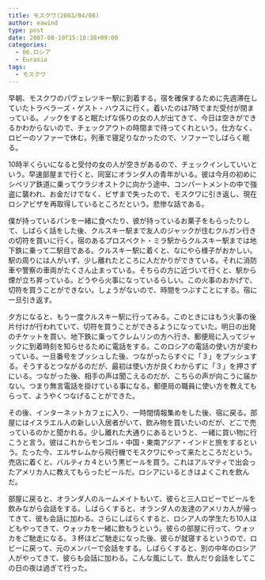 ```yaml
---
title: モスクワ(2003/04/08)
author: eawind
type: post
date: 2007-08-19T15:10:38+09:00
categories:
  - 06.ロシア
  - Eurasia
tags:
  - モスクワ
---
```

早朝、モスクワのパヴェレツキー駅に到着する。宿を確保するために先週滞在していたトラベラーズ・ゲスト・ハウスに行く。着いたのは7時でまだ受付が閉まっている。ノックをすると眠たげな係りの女の人が出てきて、今日は空きができるかわからないので、チェックアウトの時間まで待ってくれという。仕方なく、ロビーのソファーで休む。列車で寝足りなかったので、ソファーでしばらく眠る。

10時半くらいになると受付の女の人が空きがあるので、チェックインしていいという。早速部屋まで行くと、同室にオランダ人の青年がいる。彼は今月の初めにシベリア鉄道に乗ってウラジオストクに向かう途中、コンパートメントの中で強盗に襲われ、お金だけでなく、ビザまで失ったので、モスクワに引き返し、現在ロシアビザを再取得しているところだという。悲惨な話である。

僕が持っているパンを一緒に食べたり、彼が持っているお菓子をもらったりして、しばらく話をした後、クルスキー駅まで友人のジャックが住むクルガン行きの切符を買いに行く。宿のあるプロスペクト・ミラ駅からクルスキー駅までは地下鉄に乗って二駅目である。クルスキー駅に着くと、なにやら様子がおかしい。駅の周りには人がいず、少し離れたところに人だかりができている。それに消防車や警察の車両がたくさん止まっている。そちらの方に近づいて行くと、駅から煙が立ち昇っている。どうやら火事になっているらしい。この火事のおかげで、切符を買うことができない。しょうがないので、時間をつぶすことにする。宿に一旦引き返す。

夕方になると、もう一度クルスキー駅に行ってみる。このときにはもう火事の後片付けが行われていて、切符を買うことができるようになっていた。明日の出発のチケットを買い、地下鉄に乗ってクレムリンの方へ行き、郵便局に入ってジャックに到着時刻を知らせるために電話をする。このロシアの電話の使い方が変わっている。一旦番号をプッシュした後、つながったらすぐに「３」をプッシュする。そうするとつながるのだが、最初は使い方が良くわからずに「３」を押さずにいる。つながった後、相手の声は聞こえるのだが、こちらの声が向こうに届かない。つまり無言電話を掛けている事になる。郵便局の職員に使い方を教えてもらって、ようやくつなげることができた。

その後、インターネットカフェに入り、一時間情報集めをした後、宿に戻る。部屋にはイスラエル人の新しい入居者がいて、飲み物を買いたいのだが、どこで売っているのかと聞かれる。少し離れた大通りにあるというと、一緒に買い物に行こうと言う。彼はこれからモンゴル・中国・東南アジア・インドと旅をするという。たった今、エルサレムから飛行機でモスクワにやって来たところだという。売店に着くと、バルティカ４という黒ビールを買う。これはアルマティで出会ったアメリカ人に教えてもらったビールだ。ロシアにいるときはよくこれを飲んだ。

部屋に戻ると、オランダ人のルームメイトもいて、彼らと三人ロビーでビールを飲みながら会話をする。しばらくすると、オランダ人の友達のアメリカ人が帰ってきて、彼も会話に加わる。さらにしばらくすると、ロシア人の学生たち10人ほどもやってきて、ウォッカを一緒に飲もうという。彼らの部屋に行って、ウォッカをご馳走になる。３杯ほどご馳走になった後、彼らが就寝するというので、ロビーに戻って、元のメンバーで会話をする。しばらくすると、別の中年のロシア人がやってきて、彼らも会話に加わる。こんな風にして、飲んだり会話をしてこの日の夜は過ぎて行った。
